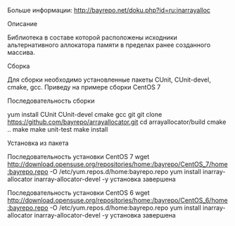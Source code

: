 Больше информации: http://bayrepo.net/doku.php?id=ru:inarrayalloc

Описание

Библиотека в составе которой расположены исходники альтернативного аллокатора памяти в пределах ранее созданного массива.


Сборка

Для сборки необходимо установленные пакеты CUnit, CUnit-devel, cmake, gcc. Приведу на примере сборки CentOS 7


Последовательность сборки

yum install CUnit CUnit-devel cmake gcc git
git clone https://github.com/bayrepo/arrayallocator.git
cd arrayallocator/build
cmake ..
make
make unit-test
make install


Установка из пакета

Последовательность установки CentOS 7
wget http://download.opensuse.org/repositories/home:/bayrepo/CentOS_7/home:bayrepo.repo -O /etc/yum.repos.d/home:bayrepo.repo
yum install inarray-allocator inarray-allocator-devel -y
установка завершена

Последовательность установки CentOS 6
wget http://download.opensuse.org/repositories/home:/bayrepo/CentOS_6/home:bayrepo.repo -O /etc/yum.repos.d/home:bayrepo.repo
yum install inarray-allocator inarray-allocator-devel -y
установка завершена
